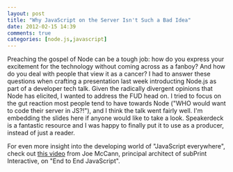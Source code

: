 ```yaml
---
layout: post
title: "Why JavaScript on the Server Isn't Such a Bad Idea"
date: 2012-02-15 14:39
comments: true
categories: [node.js,javascript]
---
```

Preaching the gospel of Node can be a tough job: how do you express your
excitement for the technology without coming across as a fanboy? And how do you
deal with people that view it as a cancer? I had to answer these questions when
crafting a presentation last week introducting Node.js as part of
a developer tech talk. Given the radically divergent opinions that Node has
elicited, I wanted to address the FUD head on.  I tried to focus on the gut
reaction most people tend to have towards Node ("WHO would want to code their
server in JS?!"), and I think the talk went fairly well. I'm embedding the
slides here if anyone would like to take a look. Speakerdeck is a fantastic
resource and I was happy to finally put it to use as a producer, instead of
just a reader.

<script src="http://speakerdeck.com/embed/4f35ad1868bb50001f004b7f.js"></script>

For even more insight into the developing world of "JavaScript everywhere", check out [this video](http://www.youtube.com/watch?v=AG6dyk8lkZg) from Joe McCann, principal architect of subPrint Interactive, on "End to End JavaScript".

